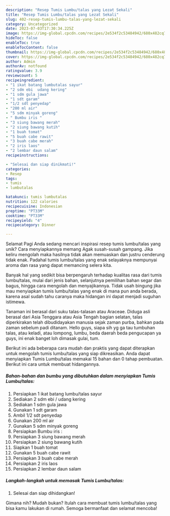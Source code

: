 ```yaml
---
description: "Resep Tumis Lumbu/talas yang Lezat Sekali"
title: "Resep Tumis Lumbu/talas yang Lezat Sekali"
slug: 402-resep-tumis-lumbu-talas-yang-lezat-sekali
category: Uncategorized
date: 2023-07-03T17:30:34.225Z
image: https://img-global.cpcdn.com/recipes/2e534f2c53484942/680x482cq70/tumis-lumbutalas-foto-resep-utama.jpg
hideToc: false
enableToc: true
enableTocContent: false
thumbnail: https://img-global.cpcdn.com/recipes/2e534f2c53484942/680x482cq70/tumis-lumbutalas-foto-resep-utama.jpg
cover: https://img-global.cpcdn.com/recipes/2e534f2c53484942/680x482cq70/tumis-lumbutalas-foto-resep-utama.jpg
author: Admin
authorAv: notfound
ratingvalue: 3.9
reviewcount: 5
recipeingredient:
- "1 ikat batang lumbutalas sayur"
- "2 sdm ebi  udang kering"
- "1 sdm gula jawa"
- "1 sdt garam"
- "1/2 sdt penyedap"
- "200 ml air"
- "5 sdm minyak goreng"
- " Bumbu iris "
- "3 siung bawang merah"
- "2 siung bawang kutih"
- "1 buah tomat"
- "5 buah cabe rawit"
- "3 buah cabe merah"
- "2 iris laos"
- "2 lembar daun salam"
recipeinstructions:

- "Selesai dan siap dinikmati!"
categories:
- Resep
tags:
- tumis
- lumbutalas

katakunci: tumis lumbutalas 
nutrition: 122 calories
recipecuisine: Indonesian
preptime: "PT33M"
cooktime: "PT33M"
recipeyield: "4"
recipecategory: Dinner

---
```



Selamat Pagi Anda sedang mencari inspirasi resep tumis lumbu/talas yang unik? Cara menyiapkannya memang Agak susah-susah gampang. Jika keliru mengolah maka hasilnya tidak akan memuaskan dan justru cenderung tidak enak. Padahal tumis lumbu/talas yang enak selayaknya mempunyai aroma dan rasa yang dapat memancing selera kita.


Banyak hal yang sedikit bisa berpengaruh terhadap kualitas rasa dari tumis lumbu/talas, mulai dari jenis bahan, selanjutnya pemilihan bahan segar dan bagus, hingga cara mengolah dan menyajikannya. Tidak usah bingung jika mau menyiapkan tumis lumbu/talas yang enak di mana pun anda berada, karena asal sudah tahu caranya maka hidangan ini dapat menjadi suguhan istimewa.

Tanaman ini berasal dari suku talas-talasan atau Araceae. Diduga asli berasal dari Asia Tenggara atau Asia Tengah bagian selatan, talas diperkirakan telah dibudidayakan manusia sejak zaman purba, bahkan pada zaman sebelum padi ditanam. Hello guys, siapa sih yg ga tau tumbuhan talas, atau keladi, atau lompong, lumbu, beda daerah beda pengucapan ya guys, ini enak banget loh dimasak gulai, tum.


Berikut ini ada beberapa cara mudah dan praktis yang dapat diterapkan untuk mengolah tumis lumbu/talas yang siap dikreasikan. Anda dapat menyiapkan Tumis Lumbu/talas memakai 15 bahan dan 0 tahap pembuatan. Berikut ini cara untuk membuat hidangannya.

<!--inarticleads1-->

##### Bahan-bahan dan bumbu yang dibutuhkan dalam menyiapkan Tumis Lumbu/talas:

1. Persiapkan 1 ikat batang lumbu/talas sayur
1. Sediakan 2 sdm ebi / udang kering
1. Sediakan 1 sdm gula jawa
1. Gunakan 1 sdt garam
1. Ambil 1/2 sdt penyedap
1. Gunakan 200 ml air
1. Gunakan 5 sdm minyak goreng
1. Persiapkan  Bumbu iris :
1. Persiapkan 3 siung bawang merah
1. Persiapkan 2 siung bawang kutih
1. Siapkan 1 buah tomat
1. Gunakan 5 buah cabe rawit
1. Persiapkan 3 buah cabe merah
1. Persiapkan 2 iris laos
1. Persiapkan 2 lembar daun salam




<!--inarticleads2-->

##### Langkah-langkah untuk memasak Tumis Lumbu/talas:


1. Selesai dan siap dihidangkan!



Gimana nih? Mudah bukan? Itulah cara membuat tumis lumbu/talas yang bisa kamu lakukan di rumah. Semoga bermanfaat dan selamat mencoba!
